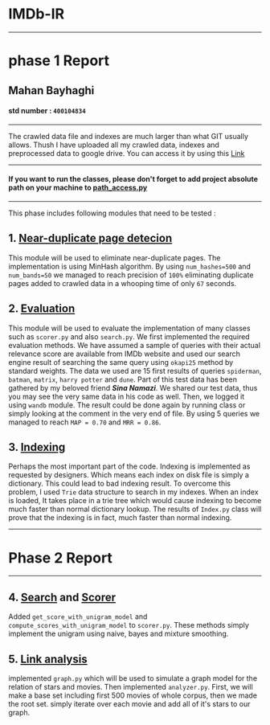 # IMDb-IR
_________
# phase 1 Report
## Mahan Bayhaghi
#### std number :  `400104834`
____________
The crawled data file and indexes are much larger than what 
GIT usually allows. Thush I have uploaded all my crawled data, indexes
and preprocessed data to google drive. You can access it by using
this <a href="https://drive.google.com/drive/folders/1Raj_xqFuPyxfpJsQsrocevtRJrDgzsFl?usp=sharing" target="_blank">Link</a>
____________
#### If you want to run the classes, please don't forget to add project absolute path on your machine to [path_access.py](./path_access.py)
____________
This phase includes following modules that need to be tested :

## 1. [Near-duplicate page detecion](./indexer/LSH.py)
This module will be used to eliminate near-duplicate pages. 
The implementation is using MinHash algorithm. By using 
`num_hashes=500` and `num_bands=50` we managed to reach precision
of `100%` eliminating duplicate pages added to crawled 
data in a whooping time of only `67` seconds.

## 2. [Evaluation](./utility/evaluation.py)
This module will be used to evaluate the implementation of many classes
such as `scorer.py` and also `search.py`. We first implemented 
the required evaluation methods. We have assumed a sample of queries
with their actual relevance score are available from IMDb website and
used our search engine result of searching the same query using 
`okapi25` method by standard weights.
The data we used are 15 first results of queries `spiderman`, `batman`, 
`matrix`, `harry potter` and `dune`. Part of this test data 
has been gathered by my beloved friend **_Sina Namazi_**. 
We shared our test data, thus you may see the very same data
in his code as well. 
Then, we logged it using `wandb` module.
The result could be done again by running class or simply looking
at the comment in the very end of file. By using 5 queries we managed 
to reach `MAP = 0.70` and `MRR = 0.86`.

## 3. [Indexing](./indexer/)
Perhaps the most important part of the code. Indexing is implemented
as requested by designers. Which means each index on disk file is 
simply a dictionary. This could lead to bad indexing result. To overcome
this problem, I used `Trie` data structure to search in my indexes. 
When an index is loaded, It takes place in a trie tree which would
cause indexing to become much faster than normal dictionary lookup.
The results of `Index.py` class will prove that the indexing is in
fact, much faster than normal indexing. 

_________
# Phase 2 Report
_________
## 4. [Search](./search.py) and [Scorer](./utility/scorer.py)
Added `get_score_with_unigram_model` and `compute_scores_with_unigram_model` to `scorer.py`.
These methods simply implement the unigram using naive, bayes and mixture smoothing.

## 5. [Link analysis](./link_analysis)
implemented `graph.py` which will be used to simulate a graph model
for the relation of stars and movies. Then implemented `analyzer.py`.
First, we will make a base set including first 500 movies of whole corpus, 
then we made the root set. simply iterate over each movie and add all of it's
stars to our graph. 










